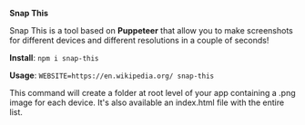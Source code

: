 **Snap This**

Snap This is a tool based on **Puppeteer** that allow you to make screenshots for different devices and different resolutions in a couple of seconds!

**Install**: `npm i snap-this`

**Usage**: `WEBSITE=https://en.wikipedia.org/ snap-this`

This command will create a folder at root level of your app containing a .png image for each device. It's also available an index.html file with the entire list.
